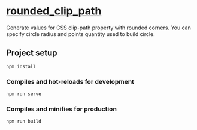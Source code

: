 [rounded_clip_path](https://buzan92.github.io/rounded_clip_path/)
======
Generate values for CSS clip-path property with rounded corners. You can specify circle radius and points quantity used to build circle.

## Project setup
```
npm install
```

### Compiles and hot-reloads for development
```
npm run serve
```

### Compiles and minifies for production
```
npm run build
```

